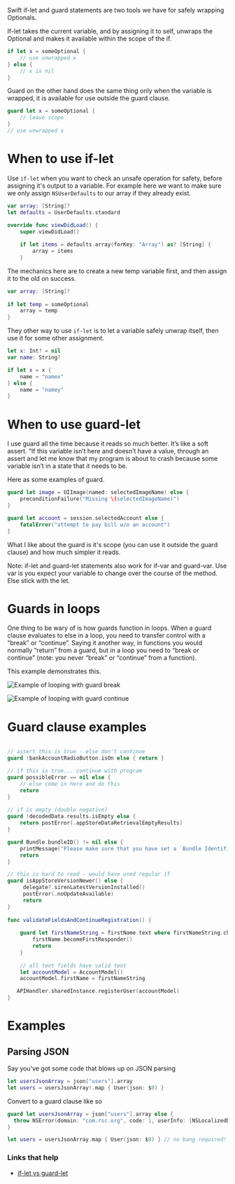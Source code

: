 Swift if-let and guard statements are two tools we have for safely wrapping  Optionals.

If-let takes the current variable, and by assigning it to self, unwraps the Optional and makes it available within the scope of the if.

```swift
if let x = someOptional {
    // use unwrapped x
} else {
    // x is nil
}
```

Guard on the other hand does the same thing only when the variable is wrapped, it is available for use outside the guard clause.

```swift
guard let x = someOptional {
    // leave scope
}
// use unwrapped x
```

# When to use if-let

Use `if-let` when you want to check an unsafe operation for safety, before assigning it's output to a variable. For example here we want to make sure we only assign `NSUserDefaults` to our array if they already exist.

```swift
var array: [String]?
let defaults = UserDefaults.standard
    
override func viewDidLoad() {
    super.viewDidLoad()

    if let items = defaults.array(forKey: "Array") as? [String] {
        array = items
    }
```


The mechanics here are to create a new temp variable first, and then assign it to the old on success.

```swift
var array: [String]?
    
if let temp = someOptional
    array = temp
}
```

They other way to use `if-let` is to let a variable safely unwrap itself, then use it for some other assignment.

```swift
let x: Int? = nil
var name: String?

if let x = x {
    name = "namex"
} else {
    name = "namey"
}
```


# When to use guard-let

I use guard all the time because it reads so much better. It’s like a soft assert. “If this variable isn’t here and doesn’t have a value, through an assert and let me know that my program is about to crash because some variable isn’t in a state that it needs to be.

Here as some examples of guard.

```swift
guard let image = UIImage(named: selectedImageName) else {
    preconditionFailure("Missing \(selectedImageName)")
}

guard let account = session.selectedAccount else { 
    fatalError("attempt to pay bill w/o an account") 
}
```
What I like about the guard is it's scope (you can use it outside the guard clause) and how much simpler it reads.

Note: if-let and guard-let statements also work for if-var and guard-var. Use var is you expect your variable to change over the course of the method. Else stick with the let.

# Guards in loops

One thing to be wary of is how guards function in loops. When a guard clause evaluates to else in a loop, you need to transfer control with a “break” or “continue”. Saying it another way, in functions you would normally “return” from a guard, but in a loop you need to “break or continue” (note: you never “break” or “continue” from a function).

This example demonstrates this.

![Example of looping with guard break](https://github.com/jrasmusson/ios-starter-kit/blob/master/swift/images/guard-break.png)

![Example of looping with guard continue](https://github.com/jrasmusson/ios-starter-kit/blob/master/swift/images/guard-continue.png)



# Guard clause examples

```swift

// assert this is true - else don't continue
guard !bankAccountRadioButton.isOn else { return }

// if this is true... continue with program
guard possibleError == nil else {
    // else come in here and do this
    return
}
 
// if is empty (double negative)
guard !decodedData.results.isEmpty else {
    return postError(.appStoreDataRetrievalEmptyResults)
}

guard Bundle.bundleID() != nil else {
    printMessage("Please make sure that you have set a `Bundle Identifier` in your project.")
    return
}

// this is hard to read - would have used regular if
guard isAppStoreVersionNewer() else {
     delegate?.sirenLatestVersionInstalled()
     postError(.noUpdateAvailable)
     return
}
            
func validateFieldsAndContinueRegistration() {
    
    guard let firstNameString = firstName.text where firstNameString.characters.count > 0 else {
        firstName.becomeFirstResponder()
        return
    }
    
    // all text fields have valid text
    let accountModel = AccountModel()
    accountModel.firstName = firstNameString

   APIHandler.sharedInstance.registerUser(accountModel)
}

```

# Examples

## Parsing JSON

Say you've got some code that blows up on JSON parsing


```swift
let usersJsonArray = json["users"].array
let users = usersJsonArray!.map { User(json: $0) }
```

Convert to a guard clause like so

```swift
guard let usersJsonArray = json["users"].array else {
  throw NSError(domain: "com.rsc.org", code: 1, userInfo: [NSLocalizedDescriptionKey: "'users' not valid in JSON"])
}

let users = usersJsonArray.map { User(json: $0) } // no bang required!
```

### Links that help
* [if-let vs guard-let](https://medium.com/@mimicatcodes/unwrapping-optional-values-in-swift-3-0-guard-let-vs-if-let-40a0b05f9e69)
